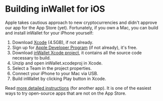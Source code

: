 # Building inWallet for iOS

Apple takes cautious approach to new cryptocurrencies and didn't approve our app for the App Store (yet).  Fortunately, if you own a Mac, you can build and install inWallet for your iPhone yourself:

1. Download [Xcode](https://itunes.apple.com/us/app/xcode/id497799835?mt=12) (4.5GB), if not already.
1. Sign up for [Apple Developer Program](https://developer.apple.com/) (if not already), it's free.
1. Download [inWallet Xcode project](../../releases/download/v2.3.0/ios-xcode-project.zip), it contains all the source code necessary to build.
1. Unzip and open inWallet.xcodeproj in Xcode.
1. Select a Team in the project properties.
1. Connect your iPhone to your Mac via USB.
1. Build inWallet by clicking Play button in Xcode.

Read [more detailed instructions](http://osxdaily.com/2016/01/12/howto-sideload-apps-iphone-ipad-xcode/) (for another app).  It is one of the easiest ways to try open-source apps that are not on the App Store.

